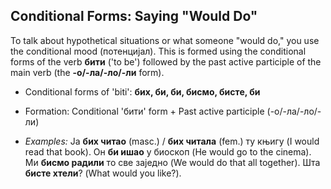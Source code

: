 ## Conditional Forms: Saying "Would Do"

To talk about hypothetical situations or what someone "would do," you use the conditional mood (потенцијал). This is formed using the conditional forms of the verb **бити** ('to be') followed by the past active participle of the main verb (the **-о/-ла/-ло/-ли** form).

* Conditional forms of 'biti': **бих, би, би, бисмо, бисте, би**
* Formation: Conditional 'бити' form + Past active participle (-о/-ла/-ло/-ли)

* *Examples:* Ја **бих читао** (masc.) / **бих читала** (fem.) ту књигу (I would read that book). Он **би ишао** у биоскоп (He would go to the cinema). Ми **бисмо радили** то све заједно (We would do that all together). Шта **бисте хтели**? (What would you like?).